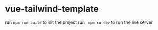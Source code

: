 # vue-tailwind-template
run ```npm run build``` to init the project
run ``` npm ru dev``` to run the live server
